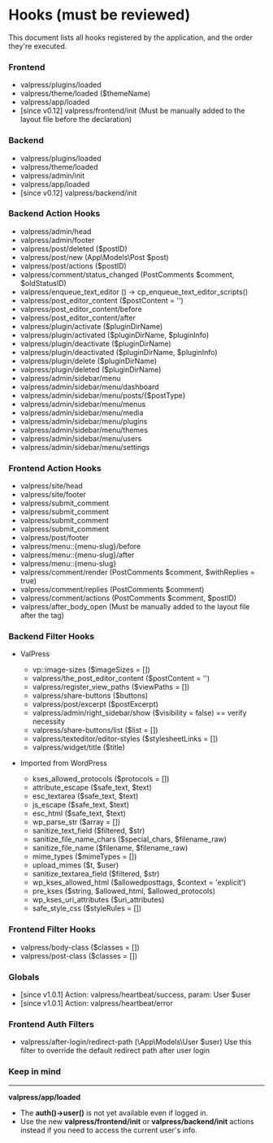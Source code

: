 # Hooks  (must be reviewed)

This document lists all hooks registered by the application, and the order they're executed.

### Frontend

* valpress/plugins/loaded
* valpress/theme/loaded ($themeName)
* valpress/app/loaded
* [since v0.12] valpress/frontend/init (Must be manually added to the layout file before the <!doctype html>
  declaration)

### Backend

* valpress/plugins/loaded
* valpress/theme/loaded
* valpress/admin/init
* valpress/app/loaded
* [since v0.12] valpress/backend/init

### Backend Action Hooks

* valpress/admin/head
* valpress/admin/footer
* valpress/post/deleted ($postID)
* valpress/post/new (App\Models\Post $post)
* valpress/post/actions ($postID)
* valpress/comment/status_changed (PostComments $comment, $oldStatusID)
* valpress/enqueue_text_editor () -> cp_enqueue_text_editor_scripts()
* valpress/post_editor_content ($postContent = '')
* valpress/post_editor_content/before
* valpress/post_editor_content/after
* valpress/plugin/activate ($pluginDirName)
* valpress/plugin/activated ($pluginDirName, $pluginInfo)
* valpress/plugin/deactivate ($pluginDirName)
* valpress/plugin/deactivated ($pluginDirName, $pluginInfo)
* valpress/plugin/delete ($pluginDirName)
* valpress/plugin/deleted ($pluginDirName)
* valpress/admin/sidebar/menu
* valpress/admin/sidebar/menu/dashboard
* valpress/admin/sidebar/menu/posts/{$postType}
* valpress/admin/sidebar/menu/menus
* valpress/admin/sidebar/menu/media
* valpress/admin/sidebar/menu/plugins
* valpress/admin/sidebar/menu/themes
* valpress/admin/sidebar/menu/users
* valpress/admin/sidebar/menu/settings

### Frontend Action Hooks

* valpress/site/head
* valpress/site/footer
* valpress/submit_comment
* valpress/submit_comment
* valpress/submit_comment
* valpress/submit_comment
* valpress/post/footer
* valpress/menu::{menu-slug}/before
* valpress/menu::{menu-slug}/after
* valpress/menu::{menu-slug}
* valpress/comment/render (PostComments $comment, $withReplies = true)
* valpress/comment/replies (PostComments $comment)
* valpress/comment/actions (PostComments $comment, $postID)
* valpress/after_body_open (Must be manually added to the layout file after the <body> tag)

### Backend Filter Hooks

* ValPress
    * vp::image-sizes ($imageSizes = [])
    * valpress/the_post_editor_content ($postContent = '')
    * valpress/register_view_paths ($viewPaths = [])
    * valpress/share-buttons ($buttons)
    * valpress/post/excerpt ($postExcerpt)
    * valpress/admin/right_sidebar/show ($visibility = false) == verify necessity
    * valpress/share-buttons/list ($list = [])
    * valpress/texteditor/editor-styles ($stylesheetLinks = [])
    * valpress/widget/title ($title)

* Imported from WordPress
    * kses_allowed_protocols ($protocols = [])
    * attribute_escape ($safe_text, $text)
    * esc_textarea ($safe_text, $text)
    * js_escape ($safe_text, $text)
    * esc_html ($safe_text, $text)
    * wp_parse_str ($array = [])
    * sanitize_text_field ($filtered, $str)
    * sanitize_file_name_chars ($special_chars, $filename_raw)
    * sanitize_file_name ($filename, $filename_raw)
    * mime_types ($mimeTypes = [])
    * upload_mimes ($t, $user)
    * sanitize_textarea_field ($filtered, $str)
    * wp_kses_allowed_html ($allowedposttags, $context = 'explicit')
    * pre_kses ($string, $allowed_html, $allowed_protocols)
    * wp_kses_uri_attributes ($uri_attributes)
    * safe_style_css ($styleRules = [])

### Frontend Filter Hooks

* valpress/body-class ($classes = [])
* valpress/post-class ($classes = [])

### Globals
* [since v1.0.1] Action: valpress/heartbeat/success, param: User $user
* [since v1.0.1] Action: valpress/heartbeat/error

### Frontend Auth Filters

* valpress/after-login/redirect-path (\App\Models\User $user)
  Use this filter to override the default redirect path after user login

### Keep in mind

----

**valpress/app/loaded**
   * The **auth()->user()** is not yet available even if logged in. 
   * Use the new **valpress/frontend/init** or **valpress/backend/init** actions instead if you need to access the current user's info.
